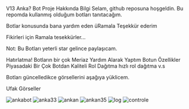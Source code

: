 V13 Anka? Bot
Proje Hakkında Bilgi
Selam, github reposuna hoşgeldin. Bu repomda kullanmış olduğum botları tanıtacağım.

Botlar konusunda bana yardım eden üRamala Teşekkür ederim

Fikirleri için Ramala tesekkürler...

Not: Bu Botları yeterli star gelince paylaşıcam.

Hatırlatma!
Botların bir çok Meriaz Yardım Alarak Yaptım
Botun Özellikler
Piyasadaki Bir Çok Botdan Kaliteli Rol Dağıtma hızlı rol dağıtma v.s

Botları güncelledikce görsellerini aşağıya yüklicem.

Ufak Görseller

![ankabot](https://user-images.githubusercontent.com/73897589/186223858-155397e7-6a1c-408c-a6b0-dd94e5925641.png)
![anka33](https://user-images.githubusercontent.com/73897589/186223920-90ee9b32-2473-49a2-ba12-1d7218397b2c.png)
![ankan](https://user-images.githubusercontent.com/73897589/186224018-866e2523-5235-45f5-975d-cbe483f522e3.png)
![ankan35](https://user-images.githubusercontent.com/73897589/186224135-1192dc92-bc7b-4f56-973a-e68974d59da0.png)
![log](https://user-images.githubusercontent.com/73897589/186224231-0f96ca44-28f9-48d8-9797-c03bcb369dc6.png)
![controle](https://user-images.githubusercontent.com/73897589/186224304-f420ac68-1c42-45ab-bf55-f70617643304.png)
